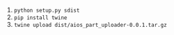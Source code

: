 1. `python setup.py sdist`
2. `pip install twine`
3. `twine upload dist/aios_part_uploader-0.0.1.tar.gz`